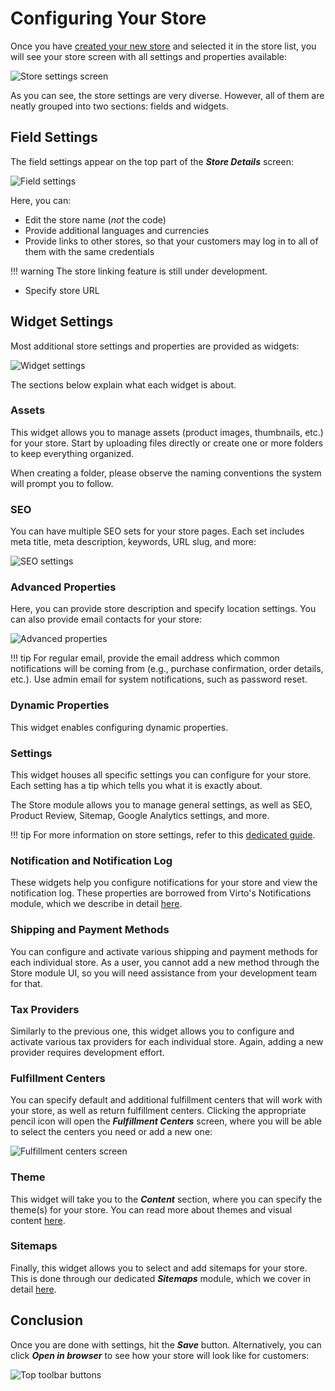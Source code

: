 ﻿# Configuring Your Store
Once you have [created your new store](adding-new-store.md) and selected it in the store list, you will see your store screen with all settings and properties available:

![Store settings screen](media/all-store-settings.png)

As you can see, the store settings are very diverse. However, all of them are neatly grouped into two sections: fields and widgets.

## Field Settings
The field settings appear on the top part of the ***Store Details*** screen:

![Field settings](media/store-settings-fields.png)

Here, you can:

+ Edit the store name (*not* the code)
+ Provide additional languages and currencies
+ Provide links to other stores, so that your customers may log in to all of them with the same credentials

!!! warning
	The store linking feature is still under development.

+ Specify store URL

## Widget Settings
Most additional store settings and properties are provided as widgets:

![Widget settings](media/store-settings-widgets.png)

The sections below explain what each widget is about.

### Assets
This widget allows you to manage assets (product images, thumbnails, etc.) for your store. Start by uploading files directly or create one or more folders to keep everything organized.

When creating a folder, please observe the naming conventions the system will prompt you to follow.

### SEO
You can have multiple SEO sets for your store pages. Each set includes meta title, meta description, keywords, URL slug, and more:

![SEO settings](media/SEO.png)

### Advanced Properties
Here, you can provide store description and specify location settings. You can also provide email contacts for your store:

![Advanced properties](media/advanced-properties.png)

!!! tip
	For regular email, provide the email address which common notifications will be coming from (e.g., purchase confirmation, order details, etc.). Use admin email for system notifications, such as password reset.

### Dynamic Properties
This widget enables configuring dynamic properties.

### Settings
This widget houses all specific settings you can configure for your store. Each setting has a tip which tells you what it is exactly about.

The Store module allows you to manage general settings, as well as SEO, Product Review, Sitemap, Google Analytics settings, and more.

!!! tip
	For more information on store settings, refer to this [dedicated guide](settings.md).

### Notification and Notification Log
These widgets help you configure notifications for your store and view the notification log. These properties are borrowed from Virto's Notifications module, which we describe in detail [here](https://docs.virtocommerce.org/new/user_docs/notifications/overview/).
<!---Aggregation properties: TBA-->

### Shipping and Payment Methods
You can configure and activate various shipping and payment methods for each individual store. As a user, you cannot add a new method through the Store module UI, so you will need assistance from your development team for that.<!---Add link to shipping and payment methods-->

### Tax Providers
Similarly to the previous one, this widget allows you to configure and activate various tax providers for each individual store. Again, adding a new provider requires development effort.<!---Add link to tax providers-->

### Fulfillment Centers
You can specify default and additional fulfillment centers that will work with your store, as well as return fulfillment centers. Clicking the appropriate pencil icon will open the ***Fulfillment Centers*** screen, where you will be able to select the centers you need or add a new one:<!---Add link to fulfillment centers-->

![Fulfillment centers screen](media/fulfillment-center-screen.png)

### Theme
This widget will take you to the ***Content*** section, where you can specify the theme(s) for your store. You can read more about themes and visual content [here](link-to-themes).

### Sitemaps
Finally, this widget allows you to select and add sitemaps for your store. This is done through our dedicated ***Sitemaps*** module, which we cover in detail [here](link-to-sitemaps).

## Conclusion
Once you are done with settings, hit the ***Save*** button. Alternatively, you can click ***Open in browser*** to see how your store will look like for customers:

![Top toolbar buttons](media/save-and-open-in-browser.png)
